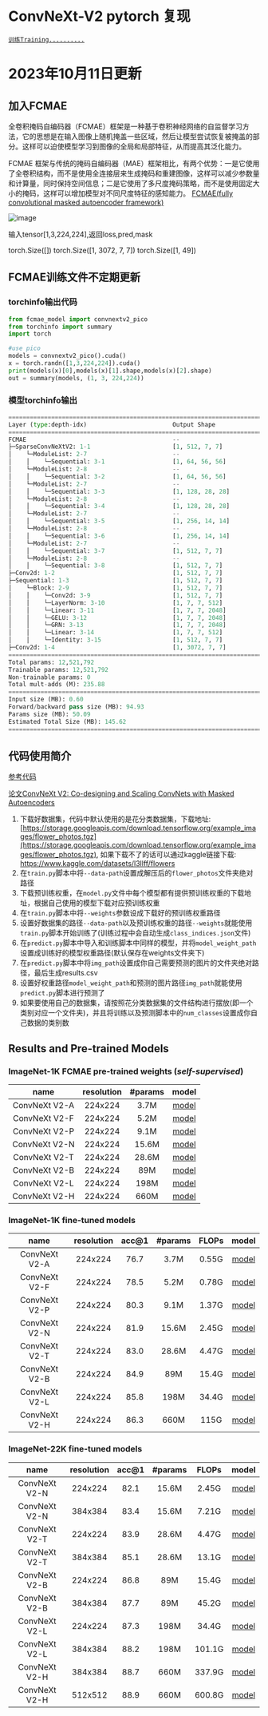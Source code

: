 # ConvNeXt-V2 pytorch 复现
[`训练Training..........`](https://github.com/Jacky-Android/convnext-v2-pytorch/tree/main#%E4%BB%A3%E7%A0%81%E4%BD%BF%E7%94%A8%E7%AE%80%E4%BB%8B)
# 2023年10月11日更新
## 加入FCMAE
全卷积掩码自编码器（FCMAE）框架是一种基于卷积神经网络的自监督学习方法，它的思想是在输入图像上随机掩盖一些区域，然后让模型尝试恢复被掩盖的部分。这样可以迫使模型学习到图像的全局和局部特征，从而提高其泛化能力。

FCMAE 框架与传统的掩码自编码器（MAE）框架相比，有两个优势：一是它使用了全卷积结构，而不是使用全连接层来生成掩码和重建图像，这样可以减少参数量和计算量，同时保持空间信息；二是它使用了多尺度掩码策略，而不是使用固定大小的掩码，这样可以增加模型对不同尺度特征的感知能力。
[FCMAE(fully convolutional masked autoencoder framework)](https://github.com/Jacky-Android/convnext-v2-pytorch/blob/main/fcmae_model.py)

![image](https://github.com/Jacky-Android/convnext-v2-pytorch/assets/55181594/cb3f3944-c0b6-4bba-86b3-d38f75fadcc6)

输入tensor[1,3,224,224],返回loss,pred,mask

torch.Size([]) torch.Size([1, 3072, 7, 7]) torch.Size([1, 49])
## FCMAE训练文件不定期更新
### torchinfo输出代码
```python
from fcmae_model import convnextv2_pico
from torchinfo import summary
import torch

#use pico
models = convnextv2_pico().cuda()
x = torch.randn([1,3,224,224]).cuda()
print(models(x)[0],models(x)[1].shape,models(x)[2].shape)
out = summary(models, (1, 3, 224,224))
```
### 模型torchinfo输出
```python
===============================================================================================
Layer (type:depth-idx)                        Output Shape              Param #
===============================================================================================
FCMAE                                         --                        512
├─SparseConvNeXtV2: 1-1                       [1, 512, 7, 7]            --
│    └─ModuleList: 2-7                        --                        (recursive)
│    │    └─Sequential: 3-1                   [1, 64, 56, 56]           3,264
│    └─ModuleList: 2-8                        --                        (recursive)
│    │    └─Sequential: 3-2                   [1, 64, 56, 56]           73,856
│    └─ModuleList: 2-7                        --                        (recursive)
│    │    └─Sequential: 3-3                   [1, 128, 28, 28]          33,024
│    └─ModuleList: 2-8                        --                        (recursive)
│    │    └─Sequential: 3-4                   [1, 128, 28, 28]          278,784
│    └─ModuleList: 2-7                        --                        (recursive)
│    │    └─Sequential: 3-5                   [1, 256, 14, 14]          131,584
│    └─ModuleList: 2-8                        --                        (recursive)
│    │    └─Sequential: 3-6                   [1, 256, 14, 14]          3,245,568
│    └─ModuleList: 2-7                        --                        (recursive)
│    │    └─Sequential: 3-7                   [1, 512, 7, 7]            525,312
│    └─ModuleList: 2-8                        --                        (recursive)
│    │    └─Sequential: 3-8                   [1, 512, 7, 7]            4,260,864
├─Conv2d: 1-2                                 [1, 512, 7, 7]            262,656
├─Sequential: 1-3                             [1, 512, 7, 7]            --
│    └─Block: 2-9                             [1, 512, 7, 7]            --
│    │    └─Conv2d: 3-9                       [1, 512, 7, 7]            25,600
│    │    └─LayerNorm: 3-10                   [1, 7, 7, 512]            1,024
│    │    └─Linear: 3-11                      [1, 7, 7, 2048]           1,050,624
│    │    └─GELU: 3-12                        [1, 7, 7, 2048]           --
│    │    └─GRN: 3-13                         [1, 7, 7, 2048]           4,096
│    │    └─Linear: 3-14                      [1, 7, 7, 512]            1,049,088
│    │    └─Identity: 3-15                    [1, 512, 7, 7]            --
├─Conv2d: 1-4                                 [1, 3072, 7, 7]           1,575,936
===============================================================================================
Total params: 12,521,792
Trainable params: 12,521,792
Non-trainable params: 0
Total mult-adds (M): 235.88
===============================================================================================
Input size (MB): 0.60
Forward/backward pass size (MB): 94.93
Params size (MB): 50.09
Estimated Total Size (MB): 145.62
===============================================================================================
```
## 代码使用简介
[参考代码](https://github.com/facebookresearch/ConvNeXt-V2)

[论文ConvNeXt V2: Co-designing and Scaling ConvNets with Masked Autoencoders](https://arxiv.org/abs/2301.00808)


1. 下载好数据集，代码中默认使用的是花分类数据集，下载地址: [https://storage.googleapis.com/download.tensorflow.org/example_images/flower_photos.tgz](https://storage.googleapis.com/download.tensorflow.org/example_images/flower_photos.tgz),
如果下载不了的话可以通过kaggle链接下载: https://www.kaggle.com/datasets/l3llff/flowers
2. 在`train.py`脚本中将`--data-path`设置成解压后的`flower_photos`文件夹绝对路径
3. 下载预训练权重，在`model.py`文件中每个模型都有提供预训练权重的下载地址，根据自己使用的模型下载对应预训练权重
4. 在`train.py`脚本中将`--weights`参数设成下载好的预训练权重路径
5. 设置好数据集的路径`--data-path`以及预训练权重的路径`--weights`就能使用`train.py`脚本开始训练了(训练过程中会自动生成`class_indices.json`文件)
6. 在`predict.py`脚本中导入和训练脚本中同样的模型，并将`model_weight_path`设置成训练好的模型权重路径(默认保存在weights文件夹下)
7. 在`predict.py`脚本中将`img_path`设置成你自己需要预测的图片的文件夹绝对路径，最后生成results.csv
8. 设置好权重路径`model_weight_path`和预测的图片路径`img_path`就能使用`predict.py`脚本进行预测了
9. 如果要使用自己的数据集，请按照花分类数据集的文件结构进行摆放(即一个类别对应一个文件夹)，并且将训练以及预测脚本中的`num_classes`设置成你自己数据的类别数

## Results and Pre-trained Models
### ImageNet-1K FCMAE pre-trained weights (*self-supervised*)
| name | resolution | #params | model |
|:---:|:---:|:---:|:---:|
| ConvNeXt V2-A | 224x224 | 3.7M | [model](https://dl.fbaipublicfiles.com/convnext/convnextv2/pt_only/convnextv2_atto_1k_224_fcmae.pt) |
| ConvNeXt V2-F | 224x224 | 5.2M | [model](https://dl.fbaipublicfiles.com/convnext/convnextv2/pt_only/convnextv2_femto_1k_224_fcmae.pt) |
| ConvNeXt V2-P | 224x224 | 9.1M | [model](https://dl.fbaipublicfiles.com/convnext/convnextv2/pt_only/convnextv2_pico_1k_224_fcmae.pt) |
| ConvNeXt V2-N | 224x224 | 15.6M| [model](https://dl.fbaipublicfiles.com/convnext/convnextv2/pt_only/convnextv2_nano_1k_224_fcmae.pt) |
| ConvNeXt V2-T | 224x224 | 28.6M| [model](https://dl.fbaipublicfiles.com/convnext/convnextv2/pt_only/convnextv2_tiny_1k_224_fcmae.pt) |
| ConvNeXt V2-B | 224x224 | 89M  | [model](https://dl.fbaipublicfiles.com/convnext/convnextv2/pt_only/convnextv2_base_1k_224_fcmae.pt) |
| ConvNeXt V2-L | 224x224 | 198M | [model](https://dl.fbaipublicfiles.com/convnext/convnextv2/pt_only/convnextv2_large_1k_224_fcmae.pt) |
| ConvNeXt V2-H | 224x224 | 660M | [model](https://dl.fbaipublicfiles.com/convnext/convnextv2/pt_only/convnextv2_huge_1k_224_fcmae.pt) |

### ImageNet-1K fine-tuned models

| name | resolution |acc@1 | #params | FLOPs | model |
|:---:|:---:|:---:|:---:| :---:|:---:|
| ConvNeXt V2-A | 224x224 | 76.7 | 3.7M  | 0.55G | [model](https://dl.fbaipublicfiles.com/convnext/convnextv2/im1k/convnextv2_atto_1k_224_ema.pt) |
| ConvNeXt V2-F | 224x224 | 78.5 | 5.2M  | 0.78G | [model](https://dl.fbaipublicfiles.com/convnext/convnextv2/im1k/convnextv2_femto_1k_224_ema.pt) |
| ConvNeXt V2-P | 224x224 | 80.3 | 9.1M  | 1.37G | [model](https://dl.fbaipublicfiles.com/convnext/convnextv2/im1k/convnextv2_pico_1k_224_ema.pt) |
| ConvNeXt V2-N | 224x224 | 81.9 | 15.6M | 2.45G | [model](https://dl.fbaipublicfiles.com/convnext/convnextv2/im1k/convnextv2_nano_1k_224_ema.pt) |
| ConvNeXt V2-T | 224x224 | 83.0 | 28.6M | 4.47G | [model](https://dl.fbaipublicfiles.com/convnext/convnextv2/im1k/convnextv2_tiny_1k_224_ema.pt) |
| ConvNeXt V2-B | 224x224 | 84.9 | 89M   | 15.4G | [model](https://dl.fbaipublicfiles.com/convnext/convnextv2/im1k/convnextv2_base_1k_224_ema.pt) |
| ConvNeXt V2-L | 224x224 | 85.8 | 198M  | 34.4G | [model](https://dl.fbaipublicfiles.com/convnext/convnextv2/im1k/convnextv2_large_1k_224_ema.pt) |
| ConvNeXt V2-H | 224x224 | 86.3 | 660M  | 115G  | [model](https://dl.fbaipublicfiles.com/convnext/convnextv2/im1k/convnextv2_huge_1k_224_ema.pt) |

### ImageNet-22K fine-tuned models

| name | resolution |acc@1 | #params | FLOPs | model |
|:---:|:---:|:---:|:---:| :---:| :---:|
| ConvNeXt V2-N | 224x224 | 82.1 | 15.6M | 2.45G   | [model](https://dl.fbaipublicfiles.com/convnext/convnextv2/im22k/convnextv2_nano_22k_224_ema.pt)|
| ConvNeXt V2-N | 384x384 | 83.4 | 15.6M | 7.21G   | [model](https://dl.fbaipublicfiles.com/convnext/convnextv2/im22k/convnextv2_nano_22k_384_ema.pt)|
| ConvNeXt V2-T | 224x224 | 83.9 | 28.6M | 4.47G   | [model](https://dl.fbaipublicfiles.com/convnext/convnextv2/im22k/convnextv2_tiny_22k_224_ema.pt)|
| ConvNeXt V2-T | 384x384 | 85.1 | 28.6M | 13.1G  | [model](https://dl.fbaipublicfiles.com/convnext/convnextv2/im22k/convnextv2_tiny_22k_384_ema.pt)|
| ConvNeXt V2-B | 224x224 | 86.8 | 89M   | 15.4G   | [model](https://dl.fbaipublicfiles.com/convnext/convnextv2/im22k/convnextv2_base_22k_224_ema.pt)|
| ConvNeXt V2-B | 384x384 | 87.7 | 89M   | 45.2G  | [model](https://dl.fbaipublicfiles.com/convnext/convnextv2/im22k/convnextv2_base_22k_384_ema.pt)|
| ConvNeXt V2-L | 224x224 | 87.3 | 198M  | 34.4G   | [model](https://dl.fbaipublicfiles.com/convnext/convnextv2/im22k/convnextv2_large_22k_224_ema.pt)|
| ConvNeXt V2-L | 384x384 | 88.2 | 198M  | 101.1G  | [model](https://dl.fbaipublicfiles.com/convnext/convnextv2/im22k/convnextv2_large_22k_384_ema.pt)|
| ConvNeXt V2-H | 384x384 | 88.7 | 660M  | 337.9G  | [model](https://dl.fbaipublicfiles.com/convnext/convnextv2/im22k/convnextv2_huge_22k_384_ema.pt)|
| ConvNeXt V2-H | 512x512 | 88.9 | 660M  | 600.8G  | [model](https://dl.fbaipublicfiles.com/convnext/convnextv2/im22k/convnextv2_huge_22k_512_ema.pt)|
